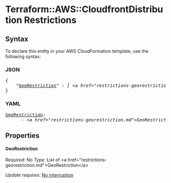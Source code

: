 # Terraform::AWS::CloudfrontDistribution Restrictions

## Syntax

To declare this entity in your AWS CloudFormation template, use the following syntax:

### JSON

<pre>
{
    "<a href="#georestriction" title="GeoRestriction">GeoRestriction</a>" : <i>[ &lt;a href=&#34;restrictions-georestriction.md&#34;&gt;GeoRestriction&lt;/a&gt;, ... ]</i>
}
</pre>

### YAML

<pre>
<a href="#georestriction" title="GeoRestriction">GeoRestriction</a>: <i>
      - &lt;a href=&#34;restrictions-georestriction.md&#34;&gt;GeoRestriction&lt;/a&gt;</i>
</pre>

## Properties

#### GeoRestriction

_Required_: No
_Type_: List of &lt;a href=&#34;restrictions-georestriction.md&#34;&gt;GeoRestriction&lt;/a&gt;

_Update requires_: [No interruption](https://docs.aws.amazon.com/AWSCloudFormation/latest/UserGuide/using-cfn-updating-stacks-update-behaviors.html#update-no-interrupt)

